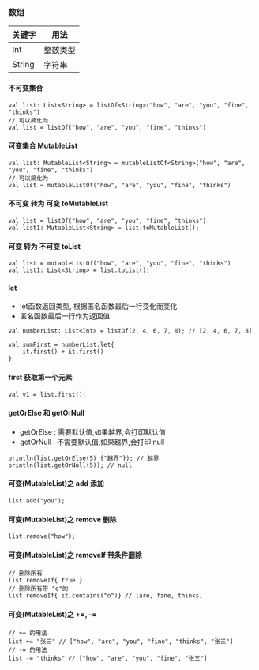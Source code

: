 ### 数组

| 关键字    | 用法           | 
|--------|--------------|
| Int    | 整数类型         |
| String | 字符串          |

#### 不可变集合
```
val list: List<String> = listOf<String>("how", "are", "you", "fine", "thinks")
// 可以简化为
val list = listOf("how", "are", "you", "fine", "thinks")
```
#### 可变集合 MutableList
```
val list: MutableList<String> = mutableListOf<String>("how", "are", "you", "fine", "thinks")
// 可以简化为
val list = mutableListOf("how", "are", "you", "fine", "thinks")
```

#### 不可变 转为 可变 toMutableList
```
val list = listOf("how", "are", "you", "fine", "thinks")
val list1: MutableList<String> = list.toMutableList();
```

#### 可变 转为 不可变 toList
```
val list = mutableListOf("how", "are", "you", "fine", "thinks")
val list1: List<String> = list.toList();
```

#### let
* let函数返回类型, 根据匿名函数最后一行变化而变化
* 匿名函数最后一行作为返回值
```
val numberList: List<Int> = listOf(2, 4, 6, 7, 8); // [2, 4, 6, 7, 8]

val sumFirst = numberList.let{
    it.first() + it.first()
}
```

#### first 获取第一个元素
```
val v1 = list.first();
```

#### getOrElse 和 getOrNull
- getOrElse : 需要默认值,如果越界,会打印默认值
- getOrNull : 不需要默认值,如果越界,会打印 null
```
println(list.getOrElse(5) {"越界"}); // 越界
println(list.getOrNull(5)); // null
```

#### 可变(MutableList)之 add 添加
```
list.add("you");
```
#### 可变(MutableList)之 remove 删除
```
list.remove("how");
```

#### 可变(MutableList)之 removeIf 带条件删除
```
// 删除所有
list.removeIf{ true }
// 删除所有带 "o"的
list.removeIf{ it.contains("o")} // [are, fine, thinks]
```

#### 可变(MutableList)之 +=, -=
```
// += 的用法
list += "张三" // ["how", "are", "you", "fine", "thinks", "张三"]
// -= 的用法
list -= "thinks" // ["how", "are", "you", "fine", "张三"]
```

 
    
        

